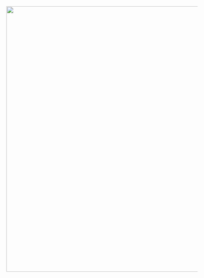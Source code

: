 <img align="right" src="https://static.sciencelearn.org.nz/images/images/000/002/273/embed/Cell-featuring-mitochondria20161028-31199-144bq9m.jpg" width="700"/>
